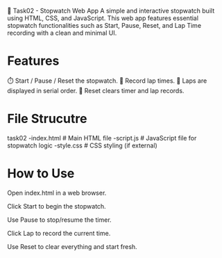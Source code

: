 🚀 Task02 - Stopwatch Web App
A simple and interactive stopwatch built using HTML, CSS, and JavaScript.
This web app features essential stopwatch functionalities such as Start, Pause, Reset, and Lap Time recording with a clean and minimal UI.

# Features
⏱️ Start / Pause / Reset the stopwatch.
🏁 Record lap times.
🧮 Laps are displayed in serial order.
🧼 Reset clears timer and lap records.

# File Strucutre
task02
 -index.html       # Main HTML file
 -script.js        # JavaScript file for stopwatch logic
 -style.css        # CSS styling (if external)

# How to Use
Open index.html in a web browser.

Click Start to begin the stopwatch.

Use Pause to stop/resume the timer.

Click Lap to record the current time.

Use Reset to clear everything and start fresh.

